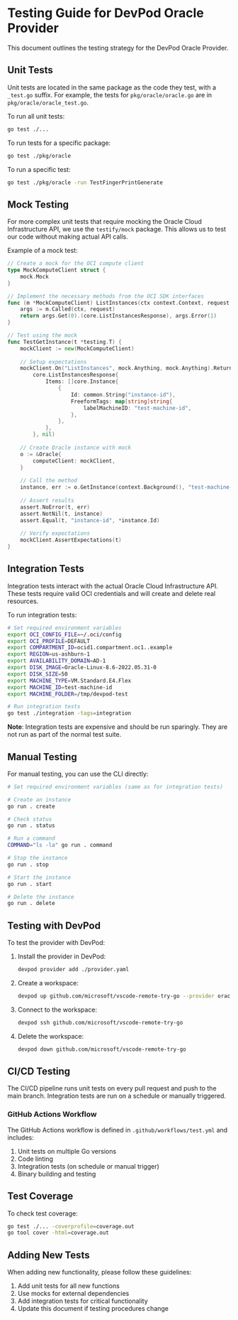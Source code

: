 # Testing Guide for DevPod Oracle Provider

This document outlines the testing strategy for the DevPod Oracle Provider.

## Unit Tests

Unit tests are located in the same package as the code they test, with a `_test.go` suffix. For example, the tests for `pkg/oracle/oracle.go` are in `pkg/oracle/oracle_test.go`.

To run all unit tests:

```bash
go test ./...
```

To run tests for a specific package:

```bash
go test ./pkg/oracle
```

To run a specific test:

```bash
go test ./pkg/oracle -run TestFingerPrintGenerate
```

## Mock Testing

For more complex unit tests that require mocking the Oracle Cloud Infrastructure API, we use the `testify/mock` package. This allows us to test our code without making actual API calls.

Example of a mock test:

```go
// Create a mock for the OCI compute client
type MockComputeClient struct {
    mock.Mock
}

// Implement the necessary methods from the OCI SDK interfaces
func (m *MockComputeClient) ListInstances(ctx context.Context, request core.ListInstancesRequest) (core.ListInstancesResponse, error) {
    args := m.Called(ctx, request)
    return args.Get(0).(core.ListInstancesResponse), args.Error(1)
}

// Test using the mock
func TestGetInstance(t *testing.T) {
    mockClient := new(MockComputeClient)
    
    // Setup expectations
    mockClient.On("ListInstances", mock.Anything, mock.Anything).Return(
        core.ListInstancesResponse{
            Items: []core.Instance{
                {
                    Id: common.String("instance-id"),
                    FreeformTags: map[string]string{
                        labelMachineID: "test-machine-id",
                    },
                },
            },
        }, nil)
    
    // Create Oracle instance with mock
    o := &Oracle{
        computeClient: mockClient,
    }
    
    // Call the method
    instance, err := o.GetInstance(context.Background(), "test-machine-id")
    
    // Assert results
    assert.NoError(t, err)
    assert.NotNil(t, instance)
    assert.Equal(t, "instance-id", *instance.Id)
    
    // Verify expectations
    mockClient.AssertExpectations(t)
}
```

## Integration Tests

Integration tests interact with the actual Oracle Cloud Infrastructure API. These tests require valid OCI credentials and will create and delete real resources.

To run integration tests:

```bash
# Set required environment variables
export OCI_CONFIG_FILE=~/.oci/config
export OCI_PROFILE=DEFAULT
export COMPARTMENT_ID=ocid1.compartment.oc1..example
export REGION=us-ashburn-1
export AVAILABILITY_DOMAIN=AD-1
export DISK_IMAGE=Oracle-Linux-8.6-2022.05.31-0
export DISK_SIZE=50
export MACHINE_TYPE=VM.Standard.E4.Flex
export MACHINE_ID=test-machine-id
export MACHINE_FOLDER=/tmp/devpod-test

# Run integration tests
go test ./integration -tags=integration
```

**Note**: Integration tests are expensive and should be run sparingly. They are not run as part of the normal test suite.

## Manual Testing

For manual testing, you can use the CLI directly:

```bash
# Set required environment variables (same as for integration tests)

# Create an instance
go run . create

# Check status
go run . status

# Run a command
COMMAND="ls -la" go run . command

# Stop the instance
go run . stop

# Start the instance
go run . start

# Delete the instance
go run . delete
```

## Testing with DevPod

To test the provider with DevPod:

1. Install the provider in DevPod:
   ```bash
   devpod provider add ./provider.yaml
   ```

2. Create a workspace:
   ```bash
   devpod up github.com/microsoft/vscode-remote-try-go --provider oracle
   ```

3. Connect to the workspace:
   ```bash
   devpod ssh github.com/microsoft/vscode-remote-try-go
   ```

4. Delete the workspace:
   ```bash
   devpod down github.com/microsoft/vscode-remote-try-go
   ```

## CI/CD Testing

The CI/CD pipeline runs unit tests on every pull request and push to the main branch. Integration tests are run on a schedule or manually triggered.

### GitHub Actions Workflow

The GitHub Actions workflow is defined in `.github/workflows/test.yml` and includes:

1. Unit tests on multiple Go versions
2. Code linting
3. Integration tests (on schedule or manual trigger)
4. Binary building and testing

## Test Coverage

To check test coverage:

```bash
go test ./... -coverprofile=coverage.out
go tool cover -html=coverage.out
```

## Adding New Tests

When adding new functionality, please follow these guidelines:

1. Add unit tests for all new functions
2. Use mocks for external dependencies
3. Add integration tests for critical functionality
4. Update this document if testing procedures change 